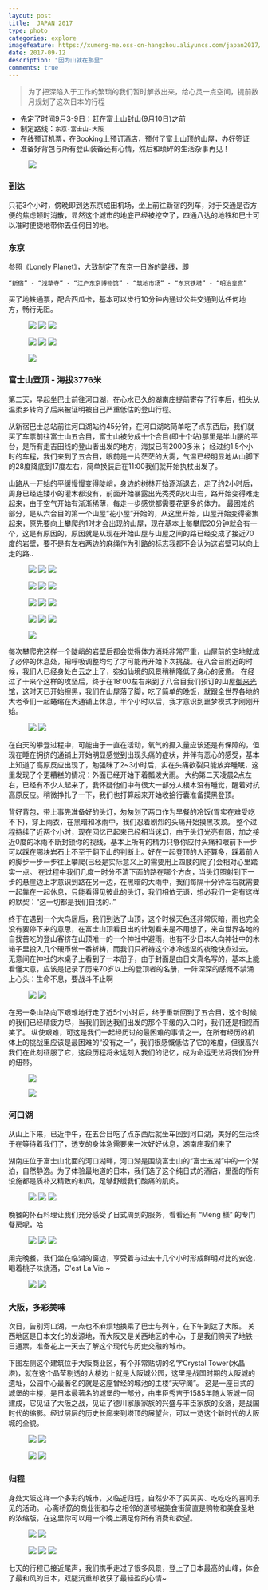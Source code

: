 ```yaml
---
layout: post
title:  JAPAN 2017
type: photo
categories: explore
imagefeature: https://xumeng-me.oss-cn-hangzhou.aliyuncs.com/japan2017/photos/%E5%A4%A7%E9%98%AA%E5%A4%A9%E5%AE%88%E5%AE%A202-camera.jpg?x-oss-process=image/resize,p_20
date: 2017-09-12
description: "因为山就在那里"
comments: true
---
```


> 为了把深陷入于工作的繁琐的我们暂时解救出来，给心灵一点空间，提前数月规划了这次日本的行程

+ 先定了时间9月3-9日：赶在富士山封山(9月10日)之前
+ 制定路线：```东京-富士山-大阪```
+ 在线预订机票，在Booking上预订酒店，预付了富士山顶的山屋，办好签证
+ 准备好背包与所有登山装备还有心情，然后和琐碎的生活杂事再见！

<figure>
	<a href="https://xumeng-me.oss-cn-hangzhou.aliyuncs.com/japan2017/photos/%E5%87%BA%E5%8F%91.jpg?x-oss-process=image/resize,p_20"><img src="https://xumeng-me.oss-cn-hangzhou.aliyuncs.com/japan2017/photos/%E5%87%BA%E5%8F%91.jpg?x-oss-process=image/resize,p_20"></a>
</figure>


### 到达
只花3个小时，傍晚即到达东京成田机场，坐上前往新宿的列车，对于交通是否方便的焦虑顿时消散，显然这个城市的地底已经被挖空了，四通八达的地铁和巴士可以准时便捷地带你去任何目的地。

### 东京
参照《Lonely Planet》，大致制定了东京一日游的路线，即
```
“新宿” - “浅草寺” - “江户东京博物馆” - “筑地市场” - “东京铁塔” - “明治皇宫”
```    
买了地铁通票，配合西瓜卡，基本可以步行10分钟内通过公共交通到达任何地方，畅行无阻。

<figure class="third">
	<a href="https://xumeng-me.oss-cn-hangzhou.aliyuncs.com/japan2017/photos/%E6%B5%85%E8%8D%89%E5%AF%BA01.jpg"><img src="https://xumeng-me.oss-cn-hangzhou.aliyuncs.com/japan2017/photos/%E6%B5%85%E8%8D%89%E5%AF%BA01.jpg?x-oss-process=image/resize,p_30"></a>
	<a href="https://xumeng-me.oss-cn-hangzhou.aliyuncs.com/japan2017/photos/%E6%B5%85%E8%8D%89%E5%AF%BA04.jpg"><img src="https://xumeng-me.oss-cn-hangzhou.aliyuncs.com/japan2017/photos/%E6%B5%85%E8%8D%89%E5%AF%BA04.jpg?x-oss-process=image/resize,p_30"></a>
	<a href="https://xumeng-me.oss-cn-hangzhou.aliyuncs.com/japan2017/photos/%E6%B5%85%E8%8D%89%E5%AF%BA02.jpg"><img src="https://xumeng-me.oss-cn-hangzhou.aliyuncs.com/japan2017/photos/%E6%B5%85%E8%8D%89%E5%AF%BA02.jpg?x-oss-process=image/resize,p_30"></a>
</figure>

<figure class="third">
	<a href="https://xumeng-me.oss-cn-hangzhou.aliyuncs.com/japan2017/photos/%E6%B5%85%E8%8D%89%E5%AF%BA03.jpg"><img src="https://xumeng-me.oss-cn-hangzhou.aliyuncs.com/japan2017/photos/%E6%B5%85%E8%8D%89%E5%AF%BA03.jpg?x-oss-process=image/resize,p_30"></a>
	<a href="https://xumeng-me.oss-cn-hangzhou.aliyuncs.com/japan2017/photos/%E6%98%8E%E6%B2%BB%E7%9A%87%E5%AE%AB01.jpg"><img src="https://xumeng-me.oss-cn-hangzhou.aliyuncs.com/japan2017/photos/%E6%98%8E%E6%B2%BB%E7%9A%87%E5%AE%AB01.jpg?x-oss-process=image/resize,p_30"></a>
	<a href="https://xumeng-me.oss-cn-hangzhou.aliyuncs.com/japan2017/photos/%E7%AD%91%E5%9C%B0%E5%B8%82%E5%9C%BA01.jpg"><img src="https://xumeng-me.oss-cn-hangzhou.aliyuncs.com/japan2017/photos/%E7%AD%91%E5%9C%B0%E5%B8%82%E5%9C%BA01.jpg?x-oss-process=image/resize,p_30"></a>
</figure>

<figure>
	<a href="https://xumeng-me.oss-cn-hangzhou.aliyuncs.com/japan2017/photos/%E4%B8%9C%E4%BA%AC%E9%93%81%E5%A1%94-camera.jpg"><img src="https://xumeng-me.oss-cn-hangzhou.aliyuncs.com/japan2017/photos/%E4%B8%9C%E4%BA%AC%E9%93%81%E5%A1%94-camera.jpg?imageMogr2/thumbnail/!23p"></a>
</figure>

### 富士山登顶 - 海拔3776米
第二天，早起坐巴士前往河口湖，在心水已久的湖南庄提前寄存了行李后，扭头从温柔乡转向了后来被证明被自己严重低估的登山行程。

从新宿巴士总站前往河口湖站约45分钟，在河口湖站简单吃了点东西后，我们就买了车票前往富士山五合目，富士山被分成十个合目(即十个站)那里是半山腰的平台，是所有走吉田线的登山者出发的地方，海拔已有2000多米；
经过约1.5个小时的车程，我们来到了五合目，眼前是一片茫茫的大雾，气温已经明显地从山脚下的28度降底到17度左右，简单换装后在11:00我们就开始执杖出发了。

山路从一开始的平缓慢慢变得陡峭，身边的树林开始逐渐退去，走了约2小时后，周身已经连矮小的灌木都没有，前面开始暴露出光秃秃的火山岩，路开始变得难走起来，由于空气开始有渐渐稀薄，每走一步感觉都需要花更多的体力。
最困难的部分，是从六合目的第一个山屋“花小屋”开始的，从这里开始，山屋开始变得密集起来，原先要向上攀爬约1时才会出现的山屋，现在基本上每攀爬20分钟就会有一个，这是有原因的，原因就是从现在开始山屋与山屋之间的路已经变成了接近70度的岩壁，要不是有左右两边的麻绳作为引路的标志我都不会认为这岩壁可以向上走的路..

<figure class="third">
	<a href="https://xumeng-me.oss-cn-hangzhou.aliyuncs.com/japan2017/photos/hut01.jpg"><img src="https://xumeng-me.oss-cn-hangzhou.aliyuncs.com/japan2017/photos/hut01.jpg?x-oss-process=image/resize,p_30"></a>
	<a href="https://xumeng-me.oss-cn-hangzhou.aliyuncs.com/japan2017/photos/hut02.jpg"><img src="https://xumeng-me.oss-cn-hangzhou.aliyuncs.com/japan2017/photos/hut02.jpg?x-oss-process=image/resize,p_30"></a>
	<a href="https://xumeng-me.oss-cn-hangzhou.aliyuncs.com/japan2017/photos/hut03.JPG"><img src="https://xumeng-me.oss-cn-hangzhou.aliyuncs.com/japan2017/photos/hut03.JPG?x-oss-process=image/resize,p_30"></a>
</figure>
<figure class="third">
	<a href="https://xumeng-me.oss-cn-hangzhou.aliyuncs.com/japan2017/photos/hut04.jpg"><img src="https://xumeng-me.oss-cn-hangzhou.aliyuncs.com/japan2017/photos/hut04.jpg?x-oss-process=image/resize,p_30"></a>
	<a href="https://xumeng-me.oss-cn-hangzhou.aliyuncs.com/japan2017/photos/hut05.jpg"><img src="https://xumeng-me.oss-cn-hangzhou.aliyuncs.com/japan2017/photos/hut05.jpg?x-oss-process=image/resize,p_30"></a>
	<a href="https://xumeng-me.oss-cn-hangzhou.aliyuncs.com/japan2017/photos/hut06.jpg"><img src="https://xumeng-me.oss-cn-hangzhou.aliyuncs.com/japan2017/photos/hut06.jpg?x-oss-process=image/resize,p_30"></a>
</figure>
<figure class="third">
	<a href="https://xumeng-me.oss-cn-hangzhou.aliyuncs.com/japan2017/photos/hut07.jpg"><img src="https://xumeng-me.oss-cn-hangzhou.aliyuncs.com/japan2017/photos/hut07.jpg?x-oss-process=image/resize,p_30"></a>
	<a href="https://xumeng-me.oss-cn-hangzhou.aliyuncs.com/japan2017/photos/hut08.jpg"><img src="https://xumeng-me.oss-cn-hangzhou.aliyuncs.com/japan2017/photos/hut08.jpg?x-oss-process=image/resize,p_30"></a>
	<a href="https://xumeng-me.oss-cn-hangzhou.aliyuncs.com/japan2017/photos/hut09.jpg"><img src="https://xumeng-me.oss-cn-hangzhou.aliyuncs.com/japan2017/photos/hut09.jpg?x-oss-process=image/resize,p_30"></a>
</figure>
<figure class="third">
	<a href="https://xumeng-me.oss-cn-hangzhou.aliyuncs.com/japan2017/photos/hut10.jpg"><img src="https://xumeng-me.oss-cn-hangzhou.aliyuncs.com/japan2017/photos/hut10.jpg?x-oss-process=image/resize,p_30"></a>
	<a href="https://xumeng-me.oss-cn-hangzhou.aliyuncs.com/japan2017/photos/hut11.jpg"><img src="https://xumeng-me.oss-cn-hangzhou.aliyuncs.com/japan2017/photos/hut11.jpg?x-oss-process=image/resize,p_30"></a>
	<a href="https://xumeng-me.oss-cn-hangzhou.aliyuncs.com/japan2017/photos/hut12.jpg"><img src="https://xumeng-me.oss-cn-hangzhou.aliyuncs.com/japan2017/photos/hut12.jpg?x-oss-process=image/resize,p_30"></a>
</figure>

<figure>
	<a href="https://xumeng-me.oss-cn-hangzhou.aliyuncs.com/japan2017/photos/fuji02.jpg"><img src="https://xumeng-me.oss-cn-hangzhou.aliyuncs.com/japan2017/photos/fuji02.jpg?x-oss-process=image/resize,p_30"></a>
</figure>


每次攀爬完这样一个陡峭的岩壁后都会觉得体力消耗非常严重，山屋前的空地就成了必停的休息处，把呼吸调整均匀了才可能再开始下次挑战。在八合目附近的时候，我们人已经身处白云之上了，宛如仙境的风景稍稍降低了身心的疲惫。
在经过了十来个这样的攻坚后，终于在18:00左右来到了八合目我们预订的山屋[御来光馆](http://www.goraikoukan.jp/)，这时天已开始擦黑，我们在山屋落了脚，吃了简单的晚饭，就跟全世界各地的大老爷们一起蜷缩在大通铺上休息，半个小时以后，我才意识到噩梦模式才刚刚开始。

<figure class="half">
	<a href="https://xumeng-me.oss-cn-hangzhou.aliyuncs.com/japan2017/photos/hut13.jpg"><img src="https://xumeng-me.oss-cn-hangzhou.aliyuncs.com/japan2017/photos/hut13.jpg?x-oss-process=image/resize,p_30"></a>
	<a href="https://xumeng-me.oss-cn-hangzhou.aliyuncs.com/japan2017/photos/%E5%AF%8C%E5%A3%AB%E5%B1%B106.JPG"><img src="https://xumeng-me.oss-cn-hangzhou.aliyuncs.com/japan2017/photos/%E5%AF%8C%E5%A3%AB%E5%B1%B106.JPG?x-oss-process=image/resize,p_30"></a>
</figure>

在白天的攀登过程中，可能由于一直在活动，氧气的摄入量应该还是有保障的，但现在睡在拥挤的通铺上开始明显感觉到出现头痛的症状，并伴有恶心的感受，基本上知道了高原反应出现了，勉强眯了2~3小时后，实在头痛欲裂只能放弃睡眠，这里发现了个更糟糕的情况：外面已经开始下着瓢泼大雨。
大约第二天凌晨2点左右，已经有不少人起来了，我怀疑他们中有很大一部分人根本没有睡觉，醒着对抗高原反应。稍微挣扎了一下，我们也打算起来开始收拾行囊准备摸黑登顶。

背好背包，带上事先准备好的头灯，匆匆划了两口作为早餐的冷饭(胃实在难受吃不下)，穿上雨衣，在黑暗和冰雨中，我们忍着剧烈的头痛开始摸黑攻顶。
整个过程持续了近两个小时，现在回忆已起来已经相当迷幻，由于头灯光亮有限，加之接近0度的冰雨不断封锁你的视线，基本上所有的精力只够你应付头痛和眼前下一步可以踩在哪块岩石上不至于翻下山的判断上。好在一起登顶的人还算多，踩着前人的脚步一步一步往上攀爬(已经是实际意义上的需要用上四肢的爬了)会相对心里踏实一点。
在过程中我们几度一时分不清下面的路在哪个方向，当头灯照射到下一步的悬崖边上才意识到路在另一边，在黑暗的大雨中，我们每隔十分钟左右就需要一起靠在一起休息，只能看得见彼此的头灯，我们相依无语，想必我们一定有这样的默契：“这一切都是我们自找的..”

终于在遇到一个大鸟居后，我们到达了山顶，这个时候天色还非常灰暗，雨也完全没有要停下来的意思，在富士山顶看日出的计划看来是不用想了，来自世界各地的自找苦吃的登山客挤在山顶唯一的一个神社中避雨，也有不少日本人向神社中的木箱子里投入几个硬币做一番祈祷，而我们只祈祷这个冰冷透湿的夜晚快点过去。
无意间在神社的木桌子上看到了一本册子，由于封面是由日文真名写的，基本上能看懂大意，应该是记录了历来70岁以上的登顶者的名册，一阵深深的感慨不禁涌上心头：生命不息，要战斗不止啊


<figure class="half">
	<a href="https://xumeng-me.oss-cn-hangzhou.aliyuncs.com/japan2017/photos/%E5%AF%8C%E5%A3%AB%E5%B1%B110.jpg"><img src="https://xumeng-me.oss-cn-hangzhou.aliyuncs.com/japan2017/photos/%E5%AF%8C%E5%A3%AB%E5%B1%B110.jpg?x-oss-process=image/resize,p_30"></a>
	<a href="https://xumeng-me.oss-cn-hangzhou.aliyuncs.com/japan2017/photos/%E5%AF%8C%E5%A3%AB%E5%B1%B102.jpg"><img src="https://xumeng-me.oss-cn-hangzhou.aliyuncs.com/japan2017/photos/%E5%AF%8C%E5%A3%AB%E5%B1%B102.jpg?x-oss-process=image/resize,p_30"></a>
</figure>


在另一条山路向下艰难地行走了近5个小时后，终于重新回到了五合目，这个时候的我们已经精疲力尽，当我们到达我们出发的那个平缓的入口时，我们还是相视而笑了。
纵使艰难，可这是我们一起经历过的最困难的事情之一，在所有经历的机体上的挑战里应该是最困难的“没有之一”，我们很感慨低估了它的难度，但很高兴我们在此刻征服了它，这段历程将永远刻入我们的记忆，成为命运无法将我们分开的纽带。

<figure>
	<a href="https://xumeng-me.oss-cn-hangzhou.aliyuncs.com/japan2017/photos/%E5%AF%8C%E5%A3%AB%E5%B1%B101.jpg"><img src="https://xumeng-me.oss-cn-hangzhou.aliyuncs.com/japan2017/photos/%E5%AF%8C%E5%A3%AB%E5%B1%B101.jpg?x-oss-process=image/resize,p_30"></a>
</figure>

<figure>
	<a href="https://xumeng-me.oss-cn-hangzhou.aliyuncs.com/japan2017/photos/Mt.Fuji-2017.png"><img src="https://xumeng-me.oss-cn-hangzhou.aliyuncs.com/japan2017/photos/Mt.Fuji-2017.png?x-oss-process=image/resize,p_60"></a>
</figure>


### 河口湖

从山上下来，已近中午，在五合目吃了点东西后就坐车回到河口湖，美好的生活终于在等待着我们了，透支的身体急需要来一次好好休息，湖南庄我们来了

湖南庄位于富士山北面的河口湖畔，河口湖是围绕富士山的“富士五湖”中的一个湖泊，自然静逸。为了体验最地道的日本，我们选了这个纯日式的酒店，里面的所有设施都是质朴又精致的和风，足够舒缓我们酸痛的肌肉。

<figure class="third">
	<a href="https://xumeng-me.oss-cn-hangzhou.aliyuncs.com/japan2017/photos/hnz01.jpg"><img src="https://xumeng-me.oss-cn-hangzhou.aliyuncs.com/japan2017/photos/hnz01.jpg?x-oss-process=image/resize,p_30"></a>
	<a href="https://xumeng-me.oss-cn-hangzhou.aliyuncs.com/japan2017/photos/hnz02.jpg"><img src="https://xumeng-me.oss-cn-hangzhou.aliyuncs.com/japan2017/photos/hnz02.jpg?x-oss-process=image/resize,p_30"></a>
	<a href="https://xumeng-me.oss-cn-hangzhou.aliyuncs.com/japan2017/photos/hnz03.jpg"><img src="https://xumeng-me.oss-cn-hangzhou.aliyuncs.com/japan2017/photos/hnz03.jpg?x-oss-process=image/resize,p_30"></a>
</figure>

晚餐的怀石料理让我们充分感受了日式周到的服务，看看还有 “Meng 様” 的专门餐房呢，哈

<figure class="third">
	<a href="https://xumeng-me.oss-cn-hangzhou.aliyuncs.com/japan2017/photos/%E6%B9%96%E5%8D%97%E5%BA%8401.jpg"><img src="https://xumeng-me.oss-cn-hangzhou.aliyuncs.com/japan2017/photos/%E6%B9%96%E5%8D%97%E5%BA%8401.jpg?x-oss-process=image/resize,p_30"></a>
	<a href="https://xumeng-me.oss-cn-hangzhou.aliyuncs.com/japan2017/photos/%E6%B9%96%E5%8D%97%E5%BA%8406.jpg"><img src="https://xumeng-me.oss-cn-hangzhou.aliyuncs.com/japan2017/photos/%E6%B9%96%E5%8D%97%E5%BA%8406.jpg?x-oss-process=image/resize,p_30"></a>
	<a href="https://xumeng-me.oss-cn-hangzhou.aliyuncs.com/japan2017/photos/%E6%B9%96%E5%8D%97%E5%BA%8407.jpg"><img src="https://xumeng-me.oss-cn-hangzhou.aliyuncs.com/japan2017/photos/%E6%B9%96%E5%8D%97%E5%BA%8407.jpg?x-oss-process=image/resize,p_30"></a>
</figure>

用完晚餐，我们坐在临湖的窗边，享受着与过去十几个小时形成鲜明对比的安逸，喝着桃子味烧酒，C'est La Vie ~

<figure class="half">
	<a href="https://xumeng-me.oss-cn-hangzhou.aliyuncs.com/japan2017/photos/%E6%B9%96%E5%8D%97%E5%BA%8405.jpg"><img src="https://xumeng-me.oss-cn-hangzhou.aliyuncs.com/japan2017/photos/%E6%B9%96%E5%8D%97%E5%BA%8405.jpg?x-oss-process=image/resize,p_30"></a>
	<a href="https://xumeng-me.oss-cn-hangzhou.aliyuncs.com/japan2017/photos/%E6%B9%96%E5%8D%97%E5%BA%8403.jpg"><img src="https://xumeng-me.oss-cn-hangzhou.aliyuncs.com/japan2017/photos/%E6%B9%96%E5%8D%97%E5%BA%8403.jpg?x-oss-process=image/resize,p_30"></a>
</figure>

### 大阪，多彩美味

次日，告别河口湖，一点也不麻烦地换乘了巴士与列车，在下午到达了大阪。
关西地区是日本文化的发源地，而大阪又是关西地区的中心，于是我们购买了地铁一日通票，准备花上一天去了解这个现代与历史交融的城市。

下图左侧这个建筑位于大阪商业区，有个非常贴切的名字Crystal Tower(水晶塔)，就在这个晶莹剔透的大楼边上就是大阪城公园，这里是战国时期的大阪城的遗址，公园中心最著名的就是这座曾经的城池的主楼“天守阁”。
这是一座日式的城堡的主楼，是日本最著名的城堡的一部分，由丰臣秀吉于1585年随大阪城一同建成，它见证了大阪之战，见证了德川家康家族的兴盛与丰臣家族的没落，是战国时代的缩影。经过层层的历史长廊来到塔顶的展望台，可以一览这个新时代的大阪城的全貌。


<figure class="half">
	<a href="https://xumeng-me.oss-cn-hangzhou.aliyuncs.com/japan2017/photos/%E5%A4%A7%E9%98%AA%E6%B0%B4%E6%99%B6%E5%A1%94-camera.jpg"><img src="https://xumeng-me.oss-cn-hangzhou.aliyuncs.com/japan2017/photos/%E5%A4%A7%E9%98%AA%E6%B0%B4%E6%99%B6%E5%A1%94-camera.jpg?x-oss-process=image/resize,p_30"></a>
	<a href="https://xumeng-me.oss-cn-hangzhou.aliyuncs.com/japan2017/photos/%E5%A4%A7%E9%98%AA%E5%A4%A9%E5%AE%88%E9%98%8101-camera.jpg"><img src="https://xumeng-me.oss-cn-hangzhou.aliyuncs.com/japan2017/photos/%E5%A4%A7%E9%98%AA%E5%A4%A9%E5%AE%88%E9%98%8101-camera.jpg?x-oss-process=image/resize,p_30"></a>
</figure>
<figure class="half">
	<a href="https://xumeng-me.oss-cn-hangzhou.aliyuncs.com/japan2017/photos/%E5%A4%A9%E5%AE%88%E5%AE%A203.jpg"><img src="https://xumeng-me.oss-cn-hangzhou.aliyuncs.com/japan2017/photos/%E5%A4%A9%E5%AE%88%E5%AE%A203.jpg?x-oss-process=image/resize,p_30"></a>
	<a href="https://xumeng-me.oss-cn-hangzhou.aliyuncs.com/japan2017/photos/%E5%A4%A9%E5%AE%88%E9%98%8102.jpg"><img src="https://xumeng-me.oss-cn-hangzhou.aliyuncs.com/japan2017/photos/%E5%A4%A9%E5%AE%88%E9%98%8102.jpg?x-oss-process=image/resize,p_30"></a>
</figure>

### 归程

身处大阪这样一个多彩的城市，又临近归程，自然少不了买买买、吃吃吃的喜闻乐见的活动。
心斋桥筯的商业街和与之相邻的道顿堀美食街简直是购物和美食圣地的浓缩版，在这里你可以用一个晚上满足你所有消费和欲望。

<figure class="half">
	<a href="https://xumeng-me.oss-cn-hangzhou.aliyuncs.com/japan2017/photos/%E5%BF%83%E6%96%8B%E6%A1%A502.jpg"><img src="https://xumeng-me.oss-cn-hangzhou.aliyuncs.com/japan2017/photos/%E5%BF%83%E6%96%8B%E6%A1%A502.jpg?x-oss-process=image/resize,p_30"></a>
	<a href="https://xumeng-me.oss-cn-hangzhou.aliyuncs.com/japan2017/photos/%E9%81%93%E9%A1%BF%E5%A0%8003.jpg"><img src="https://xumeng-me.oss-cn-hangzhou.aliyuncs.com/japan2017/photos/%E9%81%93%E9%A1%BF%E5%A0%8003.jpg?x-oss-process=image/resize,p_30"></a>
</figure>
<figure class="third">
	<a href="https://xumeng-me.oss-cn-hangzhou.aliyuncs.com/japan2017/photos/%E5%BF%83%E6%96%8B%E6%A1%A501.jpg"><img src="https://xumeng-me.oss-cn-hangzhou.aliyuncs.com/japan2017/photos/%E5%BF%83%E6%96%8B%E6%A1%A501.jpg?x-oss-process=image/resize,p_30"></a>
	<a href="https://xumeng-me.oss-cn-hangzhou.aliyuncs.com/japan2017/photos/%E9%81%93%E9%A1%BF%E5%A0%8002.jpg"><img src="https://xumeng-me.oss-cn-hangzhou.aliyuncs.com/japan2017/photos/%E9%81%93%E9%A1%BF%E5%A0%8002.jpg?x-oss-process=image/resize,p_30"></a>
	<a href="https://xumeng-me.oss-cn-hangzhou.aliyuncs.com/japan2017/photos/%E9%81%93%E9%A1%BF%E5%A0%8004.JPG"><img src="https://xumeng-me.oss-cn-hangzhou.aliyuncs.com/japan2017/photos/%E9%81%93%E9%A1%BF%E5%A0%8004.JPG?x-oss-process=image/resize,p_30"></a>
</figure>

七天的行程已接近尾声，我们携手走过了很多风景，登上了日本最高的山峰，体会了最和风的日本，双腿沉重却收获了最轻盈的心情~
